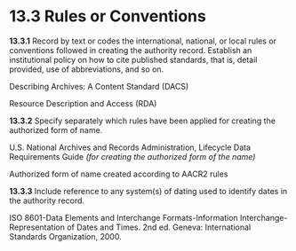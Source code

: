 # 13.3 Rules or Conventions

**13.3.1** Record by text or codes the international, national, or local rules or conventions followed in creating the authority record. Establish an institutional policy on how to cite published standards, that is, detail provided, use of abbreviations, and so on.

Describing Archives: A Content Standard (DACS)

Resource Description and Access (RDA)

**13.3.2** Specify separately which rules have been applied for creating the authorized form of name.

U.S. National Archives and Records Administration, Lifecycle Data Requirements Guide _(for creating the authorized form of the name)_

Authorized form of name created according to AACR2 rules

**13.3.3** Include reference to any system(s) of dating used to identify dates in the authority record.

ISO 8601-Data Elements and Interchange Formats-Information Interchange-Representation of Dates and Times. 2nd ed. Geneva: International Standards Organization, 2000.
